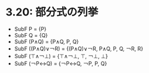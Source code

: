 # 3.20: 部分式の列挙
- SubF P = {P}
- SubF Q = {Q}
- SubF (P∧Q) = {P∧Q, P, Q}
- SubF ((P∧Q)∨￢R) = {(P∧Q)∨￢R, P∧Q, P, Q, ￢R, R}
- SubF (⊤∧￢⊥) = {⊤∧￢⊥, ⊤, ￢⊥, ⊥}
- SubF (￢P↔Q) = {￢P↔Q, ￢P, P, Q}

